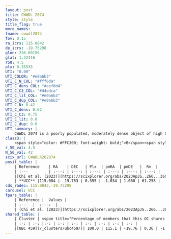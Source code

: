 ```yaml
---
layout: post
title: CWWDL 2074
style: style
title_flag: true
more_names: 
fname: cwwdl2074
fov: 0.15
ra_icrs: 115.0842
de_icrs: -19.75298
glon: 236.00156
glat: 1.32416
r50: 4.5
plx: 0.35535
UTI: "0.00"
UTI_COLOR: "#e0a6b3"
UTI_C_N_COL: "#fff6da"
UTI_C_dens_COL: "#eef8d4"
UTI_C_C3_COL: "#d4edca"
UTI_C_lit_COL: "#e0a6b3"
UTI_C_dup_COL: "#e0a6b3"
UTI_C_N: 0.42
UTI_C_dens: 0.62
UTI_C_C3: 0.75
UTI_C_lit: 0.0
UTI_C_dup: 0.0
UTI_summary: |
    CWWDL 2074 is a poorly populated, moderately dense object of high C3 quality. It was recently reported in the literature.<br><br><span style="color: #99180f; font-weight: bold;">Warning: </span>This is very likely a duplicate object, which shares a large percentage of members with at least one previously reported entry.
class3: |
    <span style="color: #FFC300; font-weight: bold;">B</span><span style="color: green; font-weight: bold;">A</span>
r_50_val: 4.5
N_50_val: 42
scix_url: CWWDL%202074
posit_table: |
    | Reference    | RA    | DEC   | Plx  | pmRA  | pmDE   |  Rv  |
    | :---         | :---: | :---: | :---: | :---: | :---: | :---: |
    |[Chi et al. (2023)](https://scixplorer.org/abs/2023ApJS..266...36C) | 115.07 | -19.773 | 0.35 | -1.045 | 1.051 | 64.422 |
    | **UCC** |115.084 | -19.753 | 0.355 | -1.034 | 1.088 | 61.258 | 
cds_radec: 115.0842,-19.75298
carousel: UCC
fpars_table: |
    | Reference |  Values |
    | :---  |  :---:  |
    | [Chi et al. (2023)](https://scixplorer.org/abs/2023ApJS..266...36C) | `logAge=7.79, Z=0.3` |
shared_table: |
    | Cluster | <span title="Percentage of members that this OC shares with the ones listed">%</span>   | RA   | DEC   | Plx   | pmRA  | pmDE  | Rv | UTI |
    | :-: | :-: |:-: | :-: | :-: | :-: | :-: | :-: | :-: |
    |[UBC 459](/_clusters/ubc459/)| 100.0 | 115.1 | -19.76 | 0.36 | -1.03 | 1.1 | 62.42 |0.67 |
---
```

